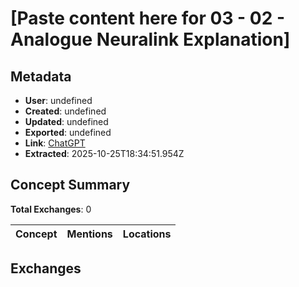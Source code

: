 # \[Paste content here for 03 - 02 - Analogue Neuralink Explanation\]

## Metadata

- **User**: undefined
- **Created**: undefined
- **Updated**: undefined
- **Exported**: undefined
- **Link**: [ChatGPT](undefined)
- **Extracted**: 2025-10-25T18:34:51.954Z

## Concept Summary

**Total Exchanges**: 0

| Concept | Mentions | Locations |
|---------|----------|----------|

## Exchanges

